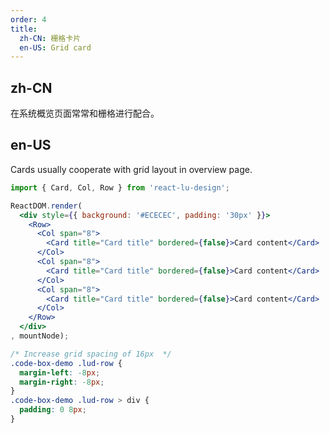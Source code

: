 ```yaml
---
order: 4
title:
  zh-CN: 栅格卡片
  en-US: Grid card
---
```


## zh-CN

在系统概览页面常常和栅格进行配合。

## en-US

Cards usually cooperate with grid layout in overview page.

````jsx
import { Card, Col, Row } from 'react-lu-design';

ReactDOM.render(
  <div style={{ background: '#ECECEC', padding: '30px' }}>
    <Row>
      <Col span="8">
        <Card title="Card title" bordered={false}>Card content</Card>
      </Col>
      <Col span="8">
        <Card title="Card title" bordered={false}>Card content</Card>
      </Col>
      <Col span="8">
        <Card title="Card title" bordered={false}>Card content</Card>
      </Col>
    </Row>
  </div>
, mountNode);
````

````css
/* Increase grid spacing of 16px  */
.code-box-demo .lud-row {
  margin-left: -8px;
  margin-right: -8px;
}
.code-box-demo .lud-row > div {
  padding: 0 8px;
}
````
